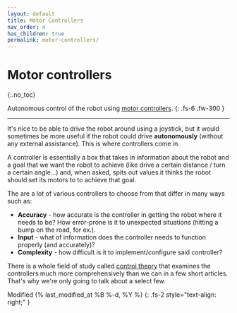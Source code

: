 ```yaml
---
layout: default
title: Motor Controllers
nav_order: 4
has_children: true
permalink: motor-controllers/
---
```


# Motor controllers
{:.no_toc}

Autonomous control of the robot using [motor controllers](https://en.wikipedia.org/wiki/Motor_controller).
{: .fs-6 .fw-300 }

---

It's nice to be able to drive the robot around using a joystick, but it would sometimes be more useful if the robot could drive **autonomously** (without any external assistance). This is where controllers come in.

A controller is essentially a box that takes in information about the robot and a goal that we want the robot to achieve (like drive a certain distance / turn a certain angle...) and, when asked, spits out values it thinks the robot should set its motors to to achieve that goal.

The are a lot of various controllers to choose from that differ in many ways such as:
- **Accuracy** - how accurate is the controller in getting the robot where it needs to be? How error-prone is it to unexpected situations (hitting a bump on the road, for ex.).
- **Input** - what of information does the controller needs to function properly (and accurately)?
- **Complexity** - how difficult is it to implement/configure said controller?

There is a whole field of study called [control theory](https://en.wikipedia.org/wiki/Control_theory) that examines the controllers much more comprehensively than we can in a few short articles. That's why we're only going to talk about a select few.

Modified {% last_modified_at %B %-d, %Y %}
{: .fs-2 style="text-align: right;" }